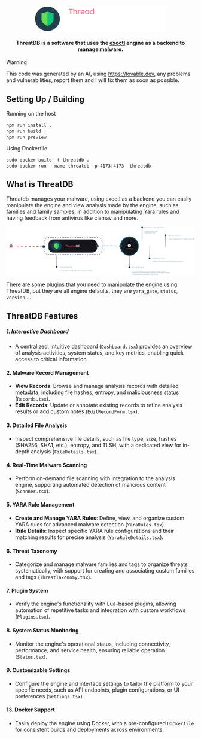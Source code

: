 <p align="center"><img src="assets/threatdb-icon.png" width=350 alt="exoctl Engine Banner"></p>

<h4 align="center">ThreatDB is a software that uses the <a href="https://github.com/exoctl/exoctl" >exoctl</a> engine as a backend to manage malware.</h4>

<p align="center">

</p>


> [!WARNING]  
> This code was generated by an AI, using https://lovable.dev, any problems and vulnerabilities, report them and I will fix them as soon as possible.


## Setting Up / Building

Running on the host

```
npm run install .
npm run build .
npm run preview
```

Using Dockerfile

```
sudo docker build -t threatdb .
sudo docker run --name threatdb -p 4173:4173  threatdb
```

## What is ThreatDB

Threatdb manages your malware, using exoctl as a backend you can easily manipulate the engine and view analysis made by the engine, such as families and family samples, in addition to manipulating Yara rules and having feedback from antivirus like clamav and more.

![](assets/threatdb.png)

There are some plugins that you need to manipulate the engine using ThreatDB, but they are all engine defaults, they are `yara_gate`, `status`, `version` ...

## ThreatDB Features

##### 1. **Interactive Dashboard**
- A centralized, intuitive dashboard (`Dashboard.tsx`) provides an overview of analysis activities, system status, and key metrics, enabling quick access to critical information.

#### 2. **Malware Record Management**
- **View Records**: Browse and manage analysis records with detailed metadata, including file hashes, entropy, and maliciousness status (`Records.tsx`).
- **Edit Records**: Update or annotate existing records to refine analysis results or add custom notes (`EditRecordForm.tsx`).

#### 3. **Detailed File Analysis**
- Inspect comprehensive file details, such as file type, size, hashes (SHA256, SHA1, etc.), entropy, and TLSH, with a dedicated view for in-depth analysis (`FileDetails.tsx`).

#### 4. **Real-Time Malware Scanning**
- Perform on-demand file scanning with integration to the analysis engine, supporting automated detection of malicious content (`Scanner.tsx`).

#### 5. **YARA Rule Management**
- **Create and Manage YARA Rules**: Define, view, and organize custom YARA rules for advanced malware detection (`YaraRules.tsx`).
- **Rule Details**: Inspect specific YARA rule configurations and their matching results for precise analysis (`YaraRuleDetails.tsx`).

#### 6. **Threat Taxonomy**
- Categorize and manage malware families and tags to organize threats systematically, with support for creating and associating custom families and tags (`ThreatTaxonomy.tsx`).

#### 7. **Plugin System**
- Verify the engine's functionality with Lua-based plugins, allowing automation of repetitive tasks and integration with custom workflows (`Plugins.tsx`).

#### 8. **System Status Monitoring**
- Monitor the engine's operational status, including connectivity, performance, and service health, ensuring reliable operation (`Status.tsx`).

#### 9. **Customizable Settings**
- Configure the engine and interface settings to tailor the platform to your specific needs, such as API endpoints, plugin configurations, or UI preferences (`Settings.tsx`).

#### 13. **Docker Support**
- Easily deploy the engine using Docker, with a pre-configured `Dockerfile` for consistent builds and deployments across environments.
